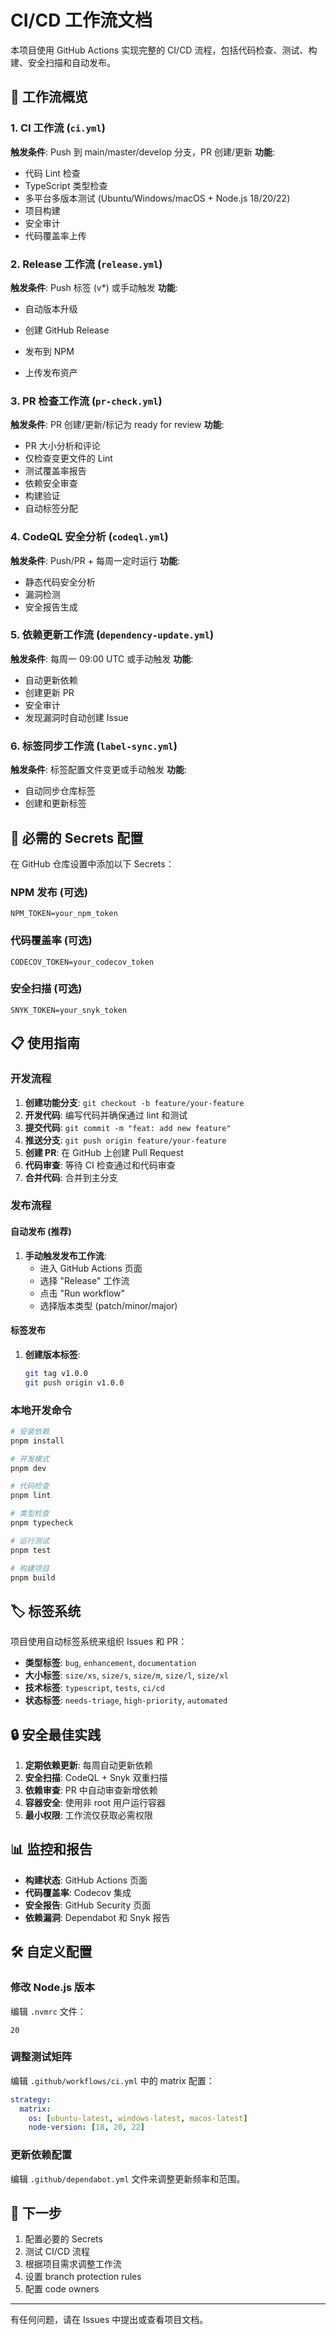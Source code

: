 # CI/CD 工作流文档

本项目使用 GitHub Actions 实现完整的 CI/CD 流程，包括代码检查、测试、构建、安全扫描和自动发布。

## 🚀 工作流概览

### 1. CI 工作流 (`ci.yml`)
**触发条件**: Push 到 main/master/develop 分支，PR 创建/更新
**功能**:
- 代码 Lint 检查
- TypeScript 类型检查
- 多平台多版本测试 (Ubuntu/Windows/macOS + Node.js 18/20/22)
- 项目构建
- 安全审计
- 代码覆盖率上传

### 2. Release 工作流 (`release.yml`)
**触发条件**: Push 标签 (v*) 或手动触发
**功能**:
- 自动版本升级
- 创建 GitHub Release
- 发布到 NPM

- 上传发布资产

### 3. PR 检查工作流 (`pr-check.yml`)
**触发条件**: PR 创建/更新/标记为 ready for review
**功能**:
- PR 大小分析和评论
- 仅检查变更文件的 Lint
- 测试覆盖率报告
- 依赖安全审查
- 构建验证
- 自动标签分配

### 4. CodeQL 安全分析 (`codeql.yml`)
**触发条件**: Push/PR + 每周一定时运行
**功能**:
- 静态代码安全分析
- 漏洞检测
- 安全报告生成

### 5. 依赖更新工作流 (`dependency-update.yml`)
**触发条件**: 每周一 09:00 UTC 或手动触发
**功能**:
- 自动更新依赖
- 创建更新 PR
- 安全审计
- 发现漏洞时自动创建 Issue

### 6. 标签同步工作流 (`label-sync.yml`)
**触发条件**: 标签配置文件变更或手动触发
**功能**:
- 自动同步仓库标签
- 创建和更新标签

## 🔧 必需的 Secrets 配置

在 GitHub 仓库设置中添加以下 Secrets：

### NPM 发布 (可选)
```
NPM_TOKEN=your_npm_token
```

### 代码覆盖率 (可选)
```
CODECOV_TOKEN=your_codecov_token
```

### 安全扫描 (可选)
```
SNYK_TOKEN=your_snyk_token
```

## 📋 使用指南

### 开发流程
1. **创建功能分支**: `git checkout -b feature/your-feature`
2. **开发代码**: 编写代码并确保通过 lint 和测试
3. **提交代码**: `git commit -m "feat: add new feature"`
4. **推送分支**: `git push origin feature/your-feature`
5. **创建 PR**: 在 GitHub 上创建 Pull Request
6. **代码审查**: 等待 CI 检查通过和代码审查
7. **合并代码**: 合并到主分支

### 发布流程

#### 自动发布 (推荐)
1. **手动触发发布工作流**:
   - 进入 GitHub Actions 页面
   - 选择 "Release" 工作流
   - 点击 "Run workflow"
   - 选择版本类型 (patch/minor/major)

#### 标签发布
1. **创建版本标签**:
   ```bash
   git tag v1.0.0
   git push origin v1.0.0
   ```

### 本地开发命令
```bash
# 安装依赖
pnpm install

# 开发模式
pnpm dev

# 代码检查
pnpm lint

# 类型检查
pnpm typecheck

# 运行测试
pnpm test

# 构建项目
pnpm build
```

## 🏷️ 标签系统

项目使用自动标签系统来组织 Issues 和 PR：

- **类型标签**: `bug`, `enhancement`, `documentation`
- **大小标签**: `size/xs`, `size/s`, `size/m`, `size/l`, `size/xl`
- **技术标签**: `typescript`, `tests`, `ci/cd`
- **状态标签**: `needs-triage`, `high-priority`, `automated`

## 🔒 安全最佳实践

1. **定期依赖更新**: 每周自动更新依赖
2. **安全扫描**: CodeQL + Snyk 双重扫描
3. **依赖审查**: PR 中自动审查新增依赖
4. **容器安全**: 使用非 root 用户运行容器
5. **最小权限**: 工作流仅获取必需权限

## 📊 监控和报告

- **构建状态**: GitHub Actions 页面
- **代码覆盖率**: Codecov 集成
- **安全报告**: GitHub Security 页面
- **依赖漏洞**: Dependabot 和 Snyk 报告

## 🛠️ 自定义配置

### 修改 Node.js 版本
编辑 `.nvmrc` 文件：
```
20
```

### 调整测试矩阵
编辑 `.github/workflows/ci.yml` 中的 matrix 配置：
```yaml
strategy:
  matrix:
    os: [ubuntu-latest, windows-latest, macos-latest]
    node-version: [18, 20, 22]
```

### 更新依赖配置
编辑 `.github/dependabot.yml` 文件来调整更新频率和范围。

## 🚀 下一步

1. 配置必要的 Secrets
2. 测试 CI/CD 流程
3. 根据项目需求调整工作流
4. 设置 branch protection rules
5. 配置 code owners

---

有任何问题，请在 Issues 中提出或查看项目文档。

